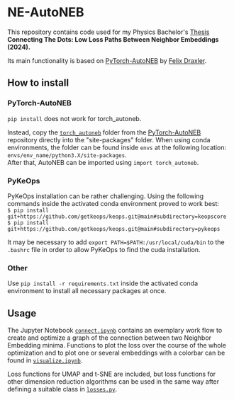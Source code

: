 # NE-AutoNEB

This repository contains code used for my Physics Bachelor's [Thesis](https://github.com/premfi/NE-AutoNEB/blob/main/Thesis.pdf)\
**Connecting The Dots: Low Loss Paths Between Neighbor Embeddings (2024).**

Its main functionality is based on [PyTorch-AutoNEB](https://github.com/fdraxler/PyTorch-AutoNEB) by [Felix Draxler](https://github.com/fdraxler).



## How to install

### PyTorch-AutoNEB
```pip install``` does not work for torch_autoneb.

Instead, copy the [```torch_autoneb```](https://github.com/fdraxler/PyTorch-AutoNEB/tree/master/torch_autoneb) folder from the [PyTorch-AutoNEB](https://github.com/fdraxler/PyTorch-AutoNEB/tree/master/torch_autoneb) repository directly into the "site-packages" folder.
When using conda environments, the folder can be found inside ```envs``` at the following location:
```envs/env_name/python3.X/site-packages```.\
After that, AutoNEB can be imported using ```import torch_autoneb```.

### PyKeOps

PyKeOps installation can be rather challenging. Using the following commands inside the activated conda environment proved to work best:\
```$ pip install git+https://github.com/getkeops/keops.git@main#subdirectory=keopscore```\
```$ pip install git+https://github.com/getkeops/keops.git@main#subdirectory=pykeops```

It may be necessary to add 
```export PATH=$PATH:/usr/local/cuda/bin```
to the ```.bashrc``` file in order to allow PyKeOps to find the cuda installation.

### Other

Use ```pip install -r requirements.txt``` inside the activated conda environment to install all necessary packages at once.

## Usage

The Jupyter Notebook [```connect.ipynb```](https://github.com/premfi/NE-AutoNEB/blob/main/ne_autoneb/connect.ipynb) contains an exemplary work flow to create and optimize a graph of the connection between two Neighbor Embedding minima.
Functions to plot the loss over the course of the whole optimization and to plot one or several embeddings with a colorbar can be found in [```visualize.ipynb```](https://github.com/premfi/NE-AutoNEB/blob/main/ne_autoneb/visualize.ipynb).

Loss functions for UMAP and t-SNE are included, but loss functions for other dimension reduction algorithms can be used in the same way after defining a suitable class in [```losses.py```](https://github.com/premfi/NE-AutoNEB/blob/main/ne_autoneb/losses.py).
